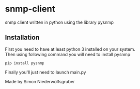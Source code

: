 # snmp-client

snmp client written in python using the library pysnmp

## Installation

First you need to have at least python 3 installed on your system.<br>
Then using following command you will need to install pysnmp

```
pip install pysnmp
```

Finally you'll just need to launch main.py

Made by Simon Niederwolfsgruber
